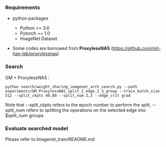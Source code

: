 ### Requirements
* python packages
    * Python >= 3.6
    * Pytorch == 1.0
    * ImageNet Dataset

* Some codes are borrowed from **ProxylessNAS** (https://github.com/mit-han-lab/proxylessnas) 


### Search
GM + ProxylessNAS :
```shell
python search/weight_sharing_imagenet_arch_search.py --path experiments/GM_ProxylessNAS_split_2_edge_2_3_group --train_batch_size 512 --split_ckpts 40,80 --split_num 2,3 --edge_crit grad
```
Note that --split_ckpts refers to the epoch number to perform the split, --split_num refers to splitting the operations on the selected edge into $split_num groups

### Evaluate searched model
Please refer to Imagenet_train/README.md








